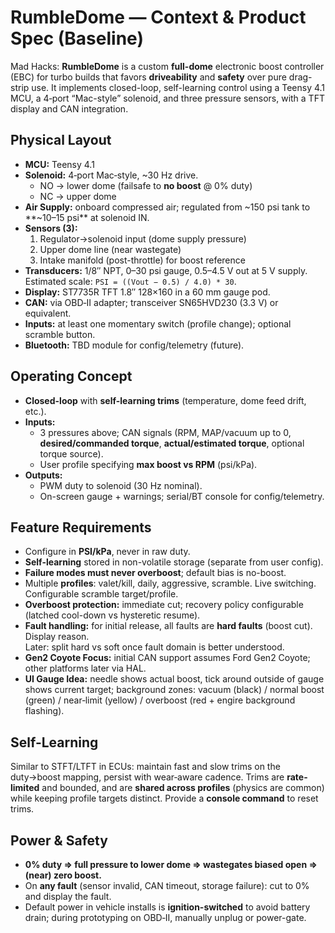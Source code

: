 # RumbleDome — Context & Product Spec (Baseline)

Mad Hacks: **RumbleDome** is a custom **full-dome** electronic boost controller (EBC) for turbo builds that favors
**driveability** and **safety** over pure drag-strip use. It implements closed-loop, self-learning control using
a Teensy 4.1 MCU, a 4‑port “Mac-style” solenoid, and three pressure sensors, with a TFT display and CAN integration.

## Physical Layout

- **MCU:** Teensy 4.1
- **Solenoid:** 4‑port Mac‑style, ~30 Hz drive.  
  - NO → lower dome (failsafe to **no boost** @ 0% duty)  
  - NC → upper dome
- **Air Supply:** onboard compressed air; regulated from ~150 psi tank to **~10–15 psi** at solenoid IN.
- **Sensors (3):**
  1) Regulator→solenoid input (dome supply pressure)  
  2) Upper dome line (near wastegate)  
  3) Intake manifold (post-throttle) for boost reference
- **Transducers:** 1/8″ NPT, 0–30 psi gauge, 0.5–4.5 V out at 5 V supply.  
  Estimated scale: `PSI = ((Vout − 0.5) / 4.0) * 30`.
- **Display:** ST7735R TFT 1.8″ 128×160 in a 60 mm gauge pod.
- **CAN:** via OBD‑II adapter; transceiver SN65HVD230 (3.3 V) or equivalent.
- **Inputs:** at least one momentary switch (profile change); optional scramble button.
- **Bluetooth:** TBD module for config/telemetry (future).

## Operating Concept

- **Closed-loop** with **self-learning trims** (temperature, dome feed drift, etc.).
- **Inputs:**
  - 3 pressures above; CAN signals (RPM, MAP/vacuum up to 0, **desired/commanded torque**, **actual/estimated torque**, optional torque source).
  - User profile specifying **max boost vs RPM** (psi/kPa).
- **Outputs:**
  - PWM duty to solenoid (30 Hz nominal).
  - On-screen gauge + warnings; serial/BT console for config/telemetry.

## Feature Requirements

- Configure in **PSI/kPa**, never in raw duty.
- **Self-learning** stored in non-volatile storage (separate from user config).
- **Failure modes must never overboost**; default bias is no-boost.
- Multiple **profiles**: valet/kill, daily, aggressive, scramble. Live switching. Configurable scramble target/profile.
- **Overboost protection:** immediate cut; recovery policy configurable (latched cool-down vs hysteretic resume).
- **Fault handling:** for initial release, all faults are **hard faults** (boost cut). Display reason.  
  Later: split hard vs soft once fault domain is better understood.
- **Gen2 Coyote Focus:** initial CAN support assumes Ford Gen2 Coyote; other platforms later via HAL.
- **UI Gauge Idea:** needle shows actual boost, tick around outside of gauge shows current target; background zones: vacuum (black) / normal boost (green) / near‑limit (yellow) / overboost (red + engire background flashing).

## Self-Learning

Similar to STFT/LTFT in ECUs: maintain fast and slow trims on the duty→boost mapping, persist with wear‑aware cadence.
Trims are **rate-limited** and bounded, and are **shared across profiles** (physics are common) while keeping profile targets distinct.
Provide a **console command** to reset trims.

## Power & Safety

- **0% duty ⇒ full pressure to lower dome ⇒ wastegates biased open ⇒ (near) zero boost.**  
- On **any fault** (sensor invalid, CAN timeout, storage failure): cut to 0% and display the fault.
- Default power in vehicle installs is **ignition-switched** to avoid battery drain; during prototyping on OBD‑II, manually unplug or power-gate.
